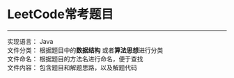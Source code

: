 # LeetCode常考题目   
---
实现语言： Java   
文件分类： 根据题目中的**数据结构** 或者**算法思想**进行分类   
文件命名： 根据题目的方法名进行命名，便于查找   
文件内容： 包含题目和解题思路，以及解题代码   
